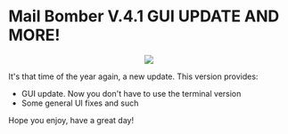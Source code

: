 # Mail Bomber V.4.1 GUI UPDATE AND MORE!

<p align='center'>
  <img src='https://github.com/FlatEarthGary/RELEASES/blob/master/MailBomber_V4.1/images/showoff.png'>
</p>

It's that time of the year again, a new update.
This version provides:

 - GUI update. Now you don't have to use the terminal version
 - Some general UI fixes and such

Hope you enjoy, have a great day!
